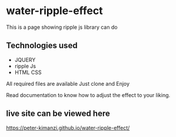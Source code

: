 # water-ripple-effect
This is a page showing ripple js library can do

## Technologies used
* JQUERY
* ripple Js
* HTML CSS

All required files are available  Just clone and Enjoy

Read documentation to know how to adjust the effect to  your liking.

## live site can be viewed here
https://peter-kimanzi.github.io/water-ripple-effect/
